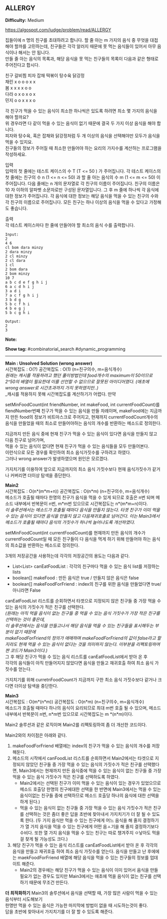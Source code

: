 ## ALLERGY

**Difficulty:** Medium

https://algospot.com/judge/problem/read/ALLERGY

집들이에 n 명의 친구를 초대하려고 합니다. 할 줄 아는 m 가지의 음식 중 무엇을 대접해야 할까를 고민하는데, 친구들은 각각 알러지 때문에 못 먹는 음식들이 있어서 아무 음식이나 해서는 안 됩니다. <br/>
만들 줄 아는 음식의 목록과, 해당 음식을 못 먹는 친구들의 목록이 다음과 같은 형태로 주어진다고 합시다. <br/>

친구		갈비찜	피자		잡채		떡볶이	탕수육	닭강정 <br/>
채린		x		o		o		o		x		x <br/>
봄		x		x		x		x		o		o <br/>
다라		o		x		o		x		o		x <br/>
민지		o		o		x		x		x		o <br/>

각 친구가 먹을 수 있는 음식이 최소한 하나씩은 있도록 하려면 최소 몇 가지의 음식을 해야 할까요? <br/>
위 경우라면 다 같이 먹을 수 있는 음식이 없기 때문에 결국 두 가지 이상 음식을 해야 합니다. <br/>
피자와 탕수육, 혹은 잡채와 닭강정처럼 두 개 이상의 음식을 선택해야만 모두가 음식을 먹을 수 있지요. <br/>
친구들의 정보가 주어질 때 최소한 만들어야 하는 요리의 가지수를 계산하는 프로그램을 작성하세요. <br/>

입력 <br/>
입력의 첫 줄에는 테스트 케이스의 수 T (T <= 50 ) 가 주어집니다. 각 테스트 케이스의 첫 줄에는 친구의 수 n (1 <= n <= 50) 과 할 줄 아는 음식의 수 m (1 <= m <= 50) 이 주어집니다. 다음 줄에는 n 개의 문자열로 각 친구의 이름이 주어집니다. 친구의 이름은 10 자 이하의 알파벳 소문자로만 구성된 문자열입니다. 그 후 m 줄에 하나씩 각 음식에 대한 정보가 주어집니다. 각 음식에 대한 정보는 해당 음식을 먹을 수 있는 친구의 수와 각 친구의 이름으로 주어집니다.
모든 친구는 하나 이상의 음식을 먹을 수 있다고 가정해도 좋습니다.

출력 <br/>
각 테스트 케이스마다 한 줄에 만들어야 할 최소의 음식 수를 출력합니다.

```
Input:
2
4 6
cl bom dara minzy
2 dara minzy
2 cl minzy
2 cl dara
1 cl
2 bom dara
2 bom minzy
10 7
a b c d e f g h i j
6 a c d h i j
3 a d i
7 a c f g h i j
3 b d g
5 b c f h i
4 b e g j
5 b c g h i 

Output: 
2
3
```

**Note:**

**Show tag:** \#combinatorial\_search \#dynamic\_programming

------------------------------------

**Main : Unsolved Solution (wrong answer)** <br/>
시간복잡도 : O(?) 공간복잡도 : O(1) (n=친구의수, m=음식개수) <br/>
_원래는 캐시를 적용하려고 했던 풀이방법인데 food개수의 maximum이 50이므로 2^50의 배열이 필요한데 이를 선언할 수 없으므로 잘못된 아이디어였다. (애초에 wrong answer로 시간초과까지 가지 못하였지만..)_ <br/>
_캐시를 적용하지 못해 시간복잡도를 계산하기가 어렵다. 만약 

setMinFoodCount(int friendNumber, int makeFood, int currentFoodCount)를 fiendNumber번째 친구가 먹을 수 있는 음식을 만들 차례이며, makeFood에는 지금까지 만든 food의 정보가 비트마스크로 주어지고, 현재까지 currentFoodCount개수의 음식을 만들었을 때의 최소로 만들어야하는 음식의 개수를 반환하는 메소드로 정의한다. <br/>

지금까지 만든 음식 중에 현재 친구가 먹을 수 있는 음식이 있다면 음식을 만들지 않고 다음 친구로 넘어가며, <br/>
먹을 수 있는 음식이 없다면 현재 친구가 먹을 수 있는 음식들을 모두 만들어본다. <br/>
이런식으로 모든 경우를 확인하여 최소 음식가짓수를 구하려고 하였다. <br/>
그러나 wrong answer가 발생하였으며 원인은 모르겠다.

가지치기를 이용하여 앞으로 지금까지의 최소 음식 가짓수보다 현재 음식가짓수가 같거나 커버리면 더이상 탐색을 중단한다.

**Main2** <br/>
시간복잡도 : O(n\*(m\*m+n)) 공간복잡도 : O(n\*m) (n=친구의수, m=음식개수) <br/>
메소드가 호출될 때마다 한명의 친구가 음식을 먹을 수 있게 되므로 호출은 n번 되며 메소드 내부에서 반복문이 n번, m\*m번 있으므로 시간복잡도는 n\*(m\*m+n)이다. <br/>
_이 솔루션에서는 메소드가 호출될 때마다 음식을 만들지 않는다. 타겟 친구가 이미 먹을 수 있는 음식이 있다면 음식을 만들지 않고 다음재귀호출로 넘어간다. 이는 Main3에서 메소드가 호출될 떄마다 음식의 가짓수가 하나씩 늘어나도록 개선하였다._

setMinFoodCount(int currentFoodCount)를 현재까지 만든 음식의 개수가 currentFoodCount일 때 모든 친구들이 다 음식을 먹게 하기 위해 만들어야 하는 음식의 최소값을 반환하는 메소드로 정의한다. <br/>

3개의 저장공간을 사용하는데 각각의 저장공간의 용도는 다음과 같다. <br/>
* List<List<Integer>> canEatFoodList : 각각의 친구마다 먹을 수 있는 음식 list를 저장하는 lists
* boolean[] makeFood : 만든 음식은 true / 만들지 않은 음식은 false
* boolean[] makeFoodForFriend : index의 친구를 위한 음식을 만들었다면 true/ 아니라면 False

canEatFoodList 리스트를 순회하면서 타겟으로 지정되지 않은 친구들 중 가장 먹을 수 있는 음식의 가짓수가 적은 친구를 선택한다. <br/>
_(원래는 아직 먹을 음식이 없는 친구들 중 먹을 수 있는 음식 가짓수가 가장 적은 친구를 선택하는 것이 좋은데, <br/>
이 솔루션에서는 음식을 만들고나서 해당 음식을 먹을 수 있는 친구들을 표시해두는 부분이 없기 때문에 <br/>
makeFoodForFriend의 정의가 애매하며 makeFoodForFriend의 값이 false라고 할지라도 현재 먹을 수 있는 음식이 없다는 것을 의미하지 않는다. 이부분을 리펙토링하여 짠 코드가 Main3이다.)_ <br/>
그 후 해당 친구가 먹을 수 있는 음식 리스트를 canEatFoodList에서 받아 온 후 <br/>
각각의 음식들이 아직 만들어지지 않았다면 음식을 만들고 재귀호출 하여 최소 음식 가짓수를 얻는다.

가지치기를 위해 curretnFoodCount가 지금까지 구한 최소 음식 가짓수보다 같거나 크다면 더이상 탐색을 중단한다.

**Main3** <br/>
시간복잡도 : O(m\*(n\*m)) 공간복잡도 : O(n\*m) (n=친구의수, m=음식개수) <br/>
메소드가 호출될 때마다 하나의 음식이 요리되므로 최대 m번 호출 될 수 있으며, 메소드 내부에서 반복문이 n번, n\*m번 있으므로 시간복잡도는 m \*(n\*m)이다. <br/>

Main2 솔루션과 같은 로직이며 Main2를 리펙토링하여 좀 더 개선한 코드이다. <br/>

Main2와의 차이점은 아래와 같다. <br/>
1. makeFoodForFriend 배열에는 index의 친구가 먹을 수 있는 음식의 개수를 저장해둔다. <br/>
2. 메소드의 시작에서 canFoodList 리스트를 순회하면서 Main2에서는 타겟으로 지정되지 않았던 친구들 중 가장 먹을 수 있는 음식의 가짓수가 적은 친구를 선택했다면, Main3에서는 현재까지 만든 음식중에 먹을 수 있는 음식이 없는 친구들 중 가장 먹을 수 있는 음식 가짓수가 적은 친구를 선택하도록 하였다.
	* Main2에서는 선택된 친구가 이미 먹을 수 있는 음식이 있는 경우가 있었으므로 메소드 호출당 한명의 친구에대한 선택을 한 반면에 Main3에서는 먹을 수 있는 음식이없는 친구들 중에 선택하므로 메소드 호출당 하나의 음식에 대한 선택을 하게 된다.)
	* 먹을 수 있는 음식이 없는 친구들 중 가장 먹을 수 있는 음식 가짓수가 적은 친구를 선택하는 것은 좀더 좋은 답을 초반에 찾아내서 가지치기가 더 잘 될 수 있도록 한다. (두 가지 음식만 먹을 수 있는 친구에게 어느 음식을 해 줄지 결정하기가 열 가지 음식을 먹을 수 있는 친구에게 어떤 음ㅅ기을 해 줄지 결정하기보다 수비다. 또한 열 가지 음식을 먹을 수 있는 친구는 따로 챙겨주지 ㅇ낳아도 먹을 걸 찾게 될 가능성도 크다.)
3. 해당 친구가 먹을 수 있는 음식 리스트를 canEatFoodList에서 받아 온 후 각각의 음식을 만들고 재귀호출 하여 최소 음식 가짓수를 얻는다. 음식을 만들고 난 후에에는 maekFoodForFriend 배열에 해당 음식을 먹을 수 있는 친구들의 정보를 업데이트 해준다.
	* Main2의 경우에는 해당 친구가 먹을 수 있는 음식이 이미 있어서 음식을 만들 필요가 없는 경우도 있지만 Main3에서는 애초에 먹을 음식이 없는 친구를 선택하기 때문에 무조건 만든다. <br/>



**더 최적화하기**
Main3의 솔루션에서 음식을 선택할 때, 가장 많은 사람이 먹을 수 있는 음식부터 시도해보기 <br/>
한명만 먹을 수 있는 음식은 가능한 마지막에 방법이 없을 때 시도하는것이 좋다. <br/>
답을 초반에 찾아내서 가지치기를 더 잘 할 수 있도록 해준다.